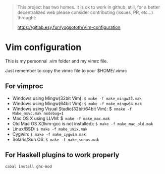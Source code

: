 > This project has two homes.
> It is ok to work in github, still, for a better decentralized web
> please consider contributing (issues, PR, etc...) throught:
>
> https://gitlab.esy.fun/yogsototh/Vim-configuration
# Vim configuration

This is my personnal .vim folder and my vimrc file.

Just remember to copy the vimrc file to your $HOME/.vimrc

## For vimproc

- Windows using Mingw(32bit Vim): `$ make -f make_mingw32.mak`
- Windows using Mingw(64bit Vim): `$ make -f make_mingw64.mak`
- Windows using Visual Studio(32bit/64bit Vim): $` nmake -f Make_msvc.mak nodebug=1`
- Mac OS X using LLVM: $` make -f make_mac.mak`
- Old Mac OS X(llvm-gcc is not installed): `$ make -f make_mac_old.mak`
- Linux/BSD: `$ make -f make_unix.mak`
- Cygwin: `$ make -f make_cygwin.mak`
- Solaris/Sun OS: `$ make -f make_sunos.mak`

## For Haskell plugins to work properly

~~~
cabal install ghc-mod
~~~

